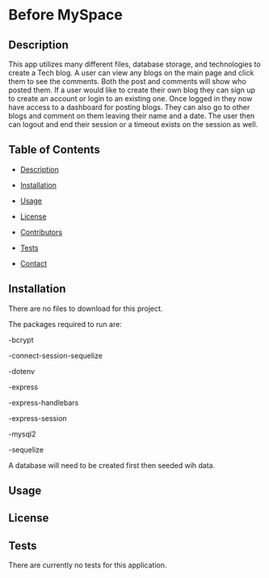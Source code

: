 # Before MySpace

## Description

This app utilizes many different files, database storage, and technologies to create a Tech blog. A user can view any blogs on the main page and click them to see the comments. Both the post and comments will show who posted them. If a user would like to create their own blog they can sign up to create an account or login to an existing one. Once logged in they now have access to a dashboard for posting blogs. They can also go to other blogs and comment on them leaving their name and a date. The user then can logout and end their session or a timeout exists on the session as well.
   
## Table of Contents

- [Description](#description)

- [Installation](#installation)

- [Usage](#usage)

- [License](#license)

- [Contributors](#contributors)

- [Tests](#tests)

- [Contact](#contact)

## Installation

There are no files to download for this project.

The packages required to run are:

-bcrypt

-connect-session-sequelize

-dotenv

-express

-express-handlebars

-express-session

-mysql2

-sequelize

A database will need to be created first then seeded wih data.

## Usage

## License


## Tests

There are currently no tests for this application.
